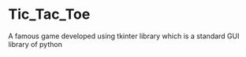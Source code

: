 # Tic_Tac_Toe
A famous game developed using tkinter library which is a standard GUI library of python
